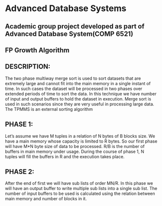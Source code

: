 # Advanced Database Systems
## Academic group project developed as part of Advanced Database System(COMP 6521)

## FP Growth Algorithm

## DESCRIPTION:
The two phase multiway merge sort is used to sort datasets that are extremely large and cannot fit into the main memory in a single instant of time. In such cases the dataset will be processed in two phases over extended periods of time to sort the data. In this technique we have number of input and output buffers to hold the dataset in execution. Merge sort is used in such scenarios since they are very useful in processing large data. The TPMMS is an external sorting algorithm

## PHASE 1:
Let’s assume we have M tuples in a relation of N bytes of B blocks size. We have a main memory whose capacity is limited to R bytes. So our first phase will have M*N byte size of data to be processed. R/B is the number of buffers in main memory under usage. During the course of phase 1, N tuples will fill the buffers in R and the execution takes place.

## PHASE 2:
After the end of first we will have sub lists of order MN/R. In this phase we will have an output buffer to write multiple sub lists into a single sub list. The number of input buffers to be used is calculated using the relation between main memory and number of blocks in it.
